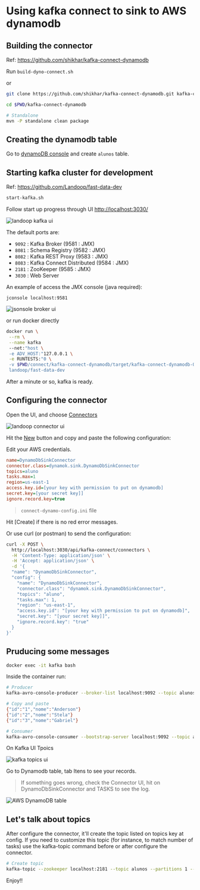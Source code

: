 # Using kafka connect to sink to AWS dynamodb

## Building the connector
Ref: <https://github.com/shikhar/kafka-connect-dynamodb>

Run `build-dyno-connect.sh`

or

```bash
git clone https://github.com/shikhar/kafka-connect-dynamodb.git kafka-connect-dynamodb

cd $PWD/kafka-connect-dynamodb

# Standalone
mvn -P standalone clean package
```

## Creating the dynamodb table
Go to [dynamoDB console](https://console.aws.amazon.com/dynamodb) and create `alunos` table.

## Starting kafka cluster for development
Ref: <https://github.com/Landoop/fast-data-dev>

```bash
start-kafka.sh
``` 
Follow start up progress through UI <http://localhost:3030/>

![landoop kafka ui](images/kafka-ui.png)

The default ports are:

* `9092` : Kafka Broker (9581 : JMX)
* `8081` : Schema Registry (9582 : JMX)
* `8082` : Kafka REST Proxy (9583 : JMX)
* `8083` : Kafka Connect Distributed (9584 : JMX)
* `2181` : ZooKeeper (9585 : JMX)
* `3030` : Web Server

An example of access the JMX console (java required): 

`jconsole localhost:9581`

![jsonsole broker ui](images/jconsole-ui.png)

or run docker directly

```bash
docker run \
 --rm \
 --name kafka
 --net:"host \
 -e ADV_HOST:"127.0.0.1 \
 -e RUNTESTS:"0 \
 -v $PWD/connect/kafka-connect-dynamodb/target/kafka-connect-dynamodb-0.3.0-SNAPSHOT-standalone.jar:/connectors/dynamodb.jar \
 landoop/fast-data-dev
```
After a minute or so, kafka is ready.

## Configuring the connector

Open the UI, and choose [Connectors](http://localhost:3030/kafka-connect-ui)

![landoop connector ui](images/connector-ui.png)

Hit the [New](http://localhost:3030/kafka-connect-ui/#/cluster/fast-data-dev/select-connector) button and copy and paste the following configuration:

Edit your AWS credentials.

```ini
name=DynamoDbSinkConnector
connector.class=dynamok.sink.DynamoDbSinkConnector
topics=aluno
tasks.max=1
region=us-east-1
access.key.id=[your key with permission to put on dynamodb]
secret.key=[your secret key]]
ignore.record.key=true
```
> `connect-dynamo-config.ini` file

Hit [Create] if there is no red error messages.

Or use curl (or postman) to send the configuration:

```bash
curl -X POST \
  http://localhost:3030/api/kafka-connect/connectors \
  -H 'Content-Type: application/json' \
  -H 'Accept: application/json' \
  -d '{
  "name": "DynamoDbSinkConnector",
  "config": {
    "name": "DynamoDbSinkConnector",
    "connector.class": "dynamok.sink.DynamoDbSinkConnector",
    "topics": "aluno",
    "tasks.max": 1,
    "region": "us-east-1",
    "access.key.id": "[your key with permission to put on dynamodb]",
    "secret.key": "[your secret key]]",
    "ignore.record.key": "true"
  }
}'
```

## Pruducing some messages

```bash
docker exec -it kafka bash
```
Inside the container run:

```bash
# Producer
kafka-avro-console-producer --broker-list localhost:9092 --topic alunos --property value.schema:"'{"type":"record","name":"aluno","fields":[{"name":"id","type":"string"},{"name":"nome", "type": "string"}]}'"

# Copy and paste
{"id":"1","nome":"Anderson"}
{"id":"2","nome":"Stela"}
{"id":"3","nome":"Gabriel"}

# Consumer
kafka-avro-console-consumer --bootstrap-server localhost:9092 --topic alunos --from-beginning
```

On Kafka UI Tpoics

![kafka topics ui](images/kafka-topics-ui.png)

Go to Dynamodb table, tab Itens to see your records.

> If something goes wrong, check the Connector UI, hit on DynamoDbSinkConnector and TASKS to see the log.

![AWS DynamoDB table](images/dynamodb-table.png)

## Let's talk about topics

After configure the connector, it'll create the topic listed on topics key at config. If you need to customize this topic (for instance, to match number of tasks) use the kafka-topic command before or after configure the connector.

```bash
# Create topic
kafka-topic --zookeeper localhost:2181 --topic alunos --partitions 1 --replication-factor 1
```

Enjoy!!